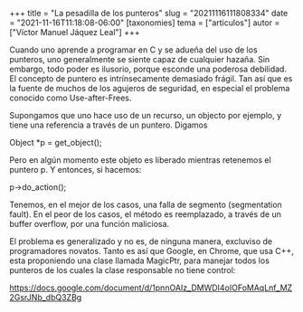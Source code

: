 +++
title = "La pesadilla de los punteros"
slug = "20211116111808334"
date = "2021-11-16T11:18:08-06:00"
[taxonomies]
tema = ["articulos"]
autor = ["Víctor Manuel Jáquez Leal"]
+++

Cuando uno aprende a programar en C y se adueña del uso de los punteros,
uno generalmente se siente capaz de cualquier hazaña. Sin embargo, todo
poder es ilusorio, porque esconde una poderosa debilidad. El concepto de
puntero es intrínsecamente demasiado frágil. Tan así que es la fuente de
muchos de los agujeros de seguridad, en especial el problema conocido
como Use-after-Frees.

Supongamos que uno hace uso de un recurso, un objecto por ejemplo, y
tiene una referencia a través de un puntero. Digamos

Object \*p = get_object();

Pero en algún momento este objeto es liberado mientras retenemos el
puntero p. Y entonces, si hacemos:

p-\>do_action();

Tenemos, en el mejor de los casos, una falla de segmento (segmentation
fault). En el peor de los casos, el método es reemplazado, a través de
un buffer overflow, por una función maliciosa.

El problema es generalizado y no es, de ninguna manera, excluviso de
programadores novatos. Tanto es así que Google, en Chrome, que usa C++,
esta proponiendo una clase llamada MagicPtr<T>, para manejar todos los
punteros de los cuales la clase responsable no tiene control:

https://docs.google.com/document/d/1pnnOAIz_DMWDI4oIOFoMAqLnf_MZ2GsrJNb_dbQ3ZBg

